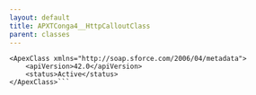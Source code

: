 ```yaml
---
layout: default
title: APXTConga4__HttpCalloutClass
parent: classes
---
```


```<?xml version="1.0" encoding="UTF-8"?>
<ApexClass xmlns="http://soap.sforce.com/2006/04/metadata">
    <apiVersion>42.0</apiVersion>
    <status>Active</status>
</ApexClass>```
